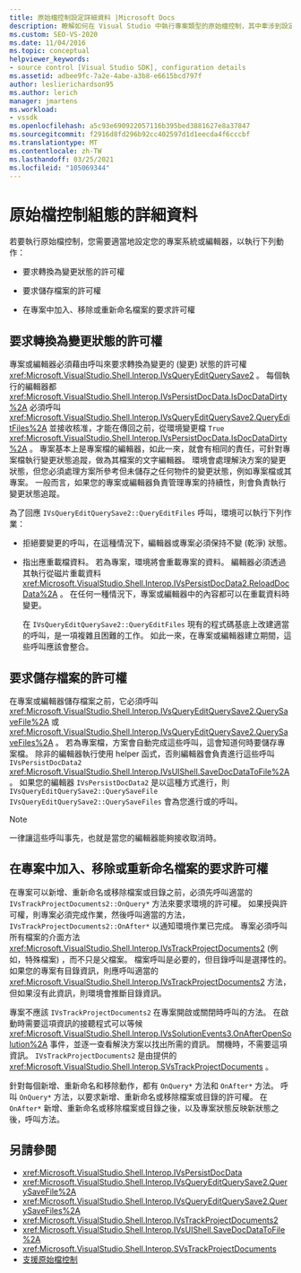 ```yaml
---
title: 原始檔控制設定詳細資料 |Microsoft Docs
description: 瞭解如何在 Visual Studio 中執行專案類型的原始檔控制，其中牽涉到設定您的專案系統或編輯器來要求許可權。
ms.custom: SEO-VS-2020
ms.date: 11/04/2016
ms.topic: conceptual
helpviewer_keywords:
- source control [Visual Studio SDK], configuration details
ms.assetid: adbee9fc-7a2e-4abe-a3b8-e6615bcd797f
author: leslierichardson95
ms.author: lerich
manager: jmartens
ms.workload:
- vssdk
ms.openlocfilehash: a5c93e690922057116b395bed3881627e8a37847
ms.sourcegitcommit: f2916d8fd296b92cc402597d1d1eecda4f6cccbf
ms.translationtype: MT
ms.contentlocale: zh-TW
ms.lasthandoff: 03/25/2021
ms.locfileid: "105069344"
---
```

# <a name="source-control-configuration-details"></a>原始檔控制組態的詳細資料
若要執行原始檔控制，您需要適當地設定您的專案系統或編輯器，以執行下列動作：

- 要求轉換為變更狀態的許可權

- 要求儲存檔案的許可權

- 在專案中加入、移除或重新命名檔案的要求許可權

## <a name="request-permission-to-transition-to-changed-state"></a>要求轉換為變更狀態的許可權
 專案或編輯器必須藉由呼叫來要求轉換為變更的 (變更) 狀態的許可權 <xref:Microsoft.VisualStudio.Shell.Interop.IVsQueryEditQuerySave2> 。 每個執行的編輯器都 <xref:Microsoft.VisualStudio.Shell.Interop.IVsPersistDocData.IsDocDataDirty%2A> 必須呼叫 <xref:Microsoft.VisualStudio.Shell.Interop.IVsQueryEditQuerySave2.QueryEditFiles%2A> 並接收核准，才能在傳回之前，從環境變更檔 `True` <xref:Microsoft.VisualStudio.Shell.Interop.IVsPersistDocData.IsDocDataDirty%2A> 。 專案基本上是專案檔的編輯器，如此一來，就會有相同的責任，可針對專案檔執行變更狀態追蹤，做為其檔案的文字編輯器。 環境會處理解決方案的變更狀態，但您必須處理方案所參考但未儲存之任何物件的變更狀態，例如專案檔或其專案。 一般而言，如果您的專案或編輯器負責管理專案的持續性，則會負責執行變更狀態追蹤。

 為了回應 `IVsQueryEditQuerySave2::QueryEditFiles` 呼叫，環境可以執行下列作業：

- 拒絕要變更的呼叫，在這種情況下，編輯器或專案必須保持不變 (乾淨) 狀態。

- 指出應重載檔資料。 若為專案，環境將會重載專案的資料。 編輯器必須透過其執行從磁片重載資料 <xref:Microsoft.VisualStudio.Shell.Interop.IVsPersistDocData2.ReloadDocData%2A> 。 在任何一種情況下，專案或編輯器中的內容都可以在重載資料時變更。

  在 `IVsQueryEditQuerySave2::QueryEditFiles` 現有的程式碼基底上改建適當的呼叫，是一項複雜且困難的工作。 如此一來，在專案或編輯器建立期間，這些呼叫應該會整合。

## <a name="request-permission-to-save-a-file"></a>要求儲存檔案的許可權
 在專案或編輯器儲存檔案之前，它必須呼叫 <xref:Microsoft.VisualStudio.Shell.Interop.IVsQueryEditQuerySave2.QuerySaveFile%2A> 或 <xref:Microsoft.VisualStudio.Shell.Interop.IVsQueryEditQuerySave2.QuerySaveFiles%2A> 。 若為專案檔，方案會自動完成這些呼叫，這會知道何時要儲存專案檔。 除非的編輯器執行使用 helper 函式，否則編輯器會負責進行這些呼叫 `IVsPersistDocData2` <xref:Microsoft.VisualStudio.Shell.Interop.IVsUIShell.SaveDocDataToFile%2A> 。 如果您的編輯器 `IVsPersistDocData2` 是以這種方式進行，則 `IVsQueryEditQuerySave2::QuerySaveFile` `IVsQueryEditQuerySave2::QuerySaveFiles` 會為您進行或的呼叫。

> [!NOTE]
> 一律讓這些呼叫事先，也就是當您的編輯器能夠接收取消時。

## <a name="request-permission-to-add-remove-or-rename-files-in-the-project"></a>在專案中加入、移除或重新命名檔案的要求許可權
 在專案可以新增、重新命名或移除檔案或目錄之前，必須先呼叫適當的 `IVsTrackProjectDocuments2::OnQuery*` 方法來要求環境的許可權。 如果授與許可權，則專案必須完成作業，然後呼叫適當的方法， `IVsTrackProjectDocuments2::OnAfter*` 以通知環境作業已完成。 專案必須呼叫所有檔案的介面方法 <xref:Microsoft.VisualStudio.Shell.Interop.IVsTrackProjectDocuments2> (例如，特殊檔案) ，而不只是父檔案。 檔案呼叫是必要的，但目錄呼叫是選擇性的。 如果您的專案有目錄資訊，則應呼叫適當的 <xref:Microsoft.VisualStudio.Shell.Interop.IVsTrackProjectDocuments2> 方法，但如果沒有此資訊，則環境會推斷目錄資訊。

 專案不應該 `IVsTrackProjectDocuments2` 在專案開啟或關閉時呼叫的方法。 在啟動時需要這項資訊的接聽程式可以等候 <xref:Microsoft.VisualStudio.Shell.Interop.IVsSolutionEvents3.OnAfterOpenSolution%2A> 事件，並逐一查看解決方案以找出所需的資訊。 關機時，不需要這項資訊。 `IVsTrackProjectDocuments2` 是由提供的 <xref:Microsoft.VisualStudio.Shell.Interop.SVsTrackProjectDocuments> 。

 針對每個新增、重新命名和移除動作，都有 `OnQuery*` 方法和 `OnAfter*` 方法。 呼叫 `OnQuery*` 方法，以要求新增、重新命名或移除檔案或目錄的許可權。 在 `OnAfter*` 新增、重新命名或移除檔案或目錄之後，以及專案狀態反映新狀態之後，呼叫方法。

## <a name="see-also"></a>另請參閱

- <xref:Microsoft.VisualStudio.Shell.Interop.IVsPersistDocData>
- <xref:Microsoft.VisualStudio.Shell.Interop.IVsQueryEditQuerySave2.QuerySaveFile%2A>
- <xref:Microsoft.VisualStudio.Shell.Interop.IVsQueryEditQuerySave2.QuerySaveFiles%2A>
- <xref:Microsoft.VisualStudio.Shell.Interop.IVsTrackProjectDocuments2>
- <xref:Microsoft.VisualStudio.Shell.Interop.IVsUIShell.SaveDocDataToFile%2A>
- <xref:Microsoft.VisualStudio.Shell.Interop.SVsTrackProjectDocuments>
- [支援原始檔控制](../../extensibility/internals/supporting-source-control.md)

